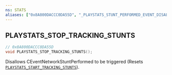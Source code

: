```yaml
---
ns: STATS
aliases: ["0x8A800DACCC0DA55D", "_PLAYSTATS_STUNT_PERFORMED_EVENT_DISALLOW_TRIGGER"]
---
```

## PLAYSTATS_STOP_TRACKING_STUNTS

```c
// 0x8A800DACCC0DA55D
void PLAYSTATS_STOP_TRACKING_STUNTS();
```

Disallows CEventNetworkStuntPerformed to be triggered (Resets [`PLAYSTATS_START_TRACKING_STUNTS`](#_0x928DBFB892638EF3)).

